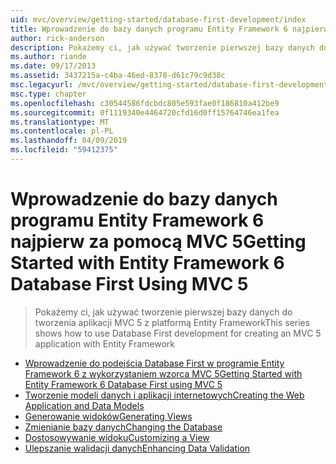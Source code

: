 ```yaml
---
uid: mvc/overview/getting-started/database-first-development/index
title: Wprowadzenie do bazy danych programu Entity Framework 6 najpierw za pomocą MVC 5 | Dokumentacja firmy Microsoft
author: rick-anderson
description: Pokażemy ci, jak używać tworzenie pierwszej bazy danych do tworzenia aplikacji MVC 5 z platformą Entity Framework
ms.author: riande
ms.date: 09/17/2013
ms.assetid: 3437215a-c4ba-46ed-8378-d61c79c9d38c
msc.legacyurl: /mvc/overview/getting-started/database-first-development
msc.type: chapter
ms.openlocfilehash: c30544586fdcbdc805e593fae0f186810a412be9
ms.sourcegitcommit: 0f1119340e4464720cfd16d0ff15764746ea1fea
ms.translationtype: MT
ms.contentlocale: pl-PL
ms.lasthandoff: 04/09/2019
ms.locfileid: "59412375"
---
```

# <a name="getting-started-with-entity-framework-6-database-first-using-mvc-5"></a><span data-ttu-id="101ae-103">Wprowadzenie do bazy danych programu Entity Framework 6 najpierw za pomocą MVC 5</span><span class="sxs-lookup"><span data-stu-id="101ae-103">Getting Started with Entity Framework 6 Database First Using MVC 5</span></span>

> <span data-ttu-id="101ae-104">Pokażemy ci, jak używać tworzenie pierwszej bazy danych do tworzenia aplikacji MVC 5 z platformą Entity Framework</span><span class="sxs-lookup"><span data-stu-id="101ae-104">This series shows how to use Database First development for creating an MVC 5 application with Entity Framework</span></span>


- [<span data-ttu-id="101ae-105">Wprowadzenie do podejścia Database First w programie Entity Framework 6 z wykorzystaniem wzorca MVC 5</span><span class="sxs-lookup"><span data-stu-id="101ae-105">Getting Started with Entity Framework 6 Database First using MVC 5</span></span>](setting-up-database.md)
- [<span data-ttu-id="101ae-106">Tworzenie modeli danych i aplikacji internetowych</span><span class="sxs-lookup"><span data-stu-id="101ae-106">Creating the Web Application and Data Models</span></span>](creating-the-web-application.md)
- [<span data-ttu-id="101ae-107">Generowanie widoków</span><span class="sxs-lookup"><span data-stu-id="101ae-107">Generating Views</span></span>](generating-views.md)
- [<span data-ttu-id="101ae-108">Zmienianie bazy danych</span><span class="sxs-lookup"><span data-stu-id="101ae-108">Changing the Database</span></span>](changing-the-database.md)
- [<span data-ttu-id="101ae-109">Dostosowywanie widoku</span><span class="sxs-lookup"><span data-stu-id="101ae-109">Customizing a View</span></span>](customizing-a-view.md)
- [<span data-ttu-id="101ae-110">Ulepszanie walidacji danych</span><span class="sxs-lookup"><span data-stu-id="101ae-110">Enhancing Data Validation</span></span>](enhancing-data-validation.md)
